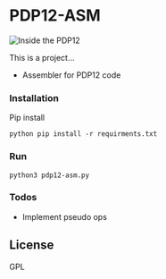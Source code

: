 # PDP12-ASM
![Inside the PDP12](https://i.ibb.co/VLcn1dM/20190524-132442.jpg)


This is a project...

  - Assembler for PDP12 code


### Installation

Pip install 
```
python pip install -r requirments.txt
```


### Run

```
python3 pdp12-asm.py
```



### Todos

 - Implement pseudo ops

License
----

GPL
